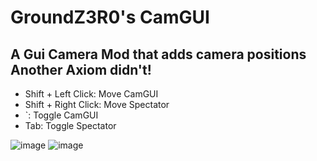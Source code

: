 # GroundZ3R0's CamGUI

## A Gui Camera Mod that adds camera positions Another Axiom didn't!

- Shift + Left Click: Move CamGUI
- Shift + Right Click: Move Spectator
- `: Toggle CamGUI
- Tab: Toggle Spectator

![image](https://github.com/user-attachments/assets/92deeba1-80a7-4d24-b8e5-7f80b6056b8f)
![image](https://github.com/user-attachments/assets/c65226c5-b056-441a-92ce-fa7dfe7b3355)
